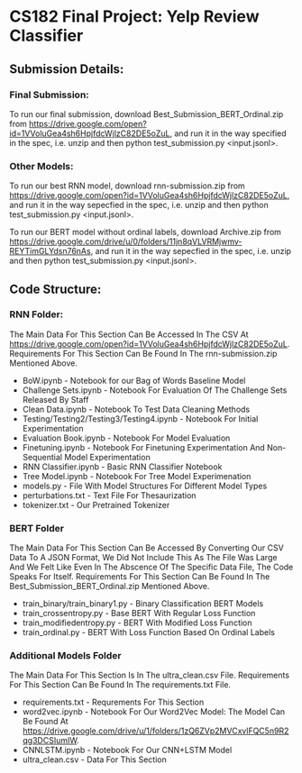 # CS182 Final Project: Yelp Review Classifier

## Submission Details:

### Final Submission:
To run our final submission, download Best_Submission_BERT_Ordinal.zip from https://drive.google.com/open?id=1VVoluGea4sh6HpjfdcWjlzC82DE5oZuL, and run it in the way specified in the spec, i.e. unzip and then python test_submission.py <input.jsonl>.

### Other Models:
To run our best RNN model, download rnn-submission.zip from https://drive.google.com/open?id=1VVoluGea4sh6HpjfdcWjlzC82DE5oZuL, and run it in the way sepecfied in the spec, i.e. unzip and then python test_submission.py <input.jsonl>.

To run our BERT model without ordinal labels, download Archive.zip from https://drive.google.com/drive/u/0/folders/11jn8qVLVRMjwmv-REYTimGLYdsn76nAs, and run it in the way sepecfied in the spec, i.e. unzip and then python test_submission.py <input.jsonl>.

## Code Structure:
### RNN Folder:
The Main Data For This Section Can Be Accessed In The CSV At https://drive.google.com/open?id=1VVoluGea4sh6HpjfdcWjlzC82DE5oZuL. Requirements For This Section Can Be Found In The rnn-submission.zip Mentioned Above.

- BoW.ipynb - Notebook for our Bag of Words Baseline Model
- Challenge Sets.ipynb - Notebook For Evaluation Of The Challenge Sets Released By Staff
- Clean Data.ipynb - Notebook To Test Data Cleaning Methods
- Testing/Testing2/Testing3/Testing4.ipynb - Notebook For Initial Experimentation
- Evaluation Book.ipynb - Notebook For Model Evaluation
- Finetuning.ipynb - Notebook For Finetuning Experimentation And Non-Sequential Model Experimentation
- RNN Classifier.ipynb - Basic RNN Classifier Notebook
- Tree Model.ipynb - Notebook For Tree Model Experimenation
- models.py - File With Model Structures For Different Model Types
- perturbations.txt - Text File For Thesaurization
- tokenizer.txt - Our Pretrained Tokenizer

### BERT Folder
The Main Data For This Section Can Be Accessed By Converting Our CSV Data To A JSON Format, We Did Not Include This As The File Was Large And We Felt Like Even In The Abscence Of The Specific Data File, The Code Speaks For Itself. Requirements For This Section Can Be Found In The Best_Submission_BERT_Ordinal.zip Mentioned Above.

- train_binary/train_binary1.py - Binary Classification BERT Models
- train_crossentropy.py - Base BERT With Regular Loss Function
- train_modifiedentropy.py - BERT With Modified Loss Function
- train_ordinal.py - BERT With Loss Function Based On Ordinal Labels

### Additional Models Folder
The Main Data For This Section Is In The ultra_clean.csv File. Requirements For This Section Can Be Found In The requirements.txt File.

- requirements.txt - Requrements For This Section
- word2vec.ipynb - Notebook For Our Word2Vec Model: The Model Can Be Found At https://drive.google.com/drive/u/1/folders/1zQ6ZVp2MVCxvlFQC5n9R2qg3DCSIumIW.
- CNNLSTM.ipynb - Notebook For Our CNN+LSTM Model
- ultra_clean.csv - Data For This Section
